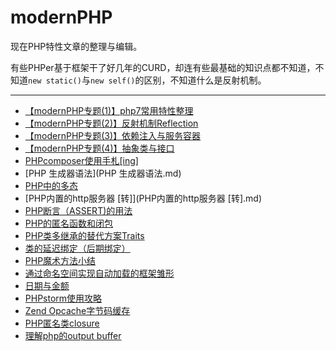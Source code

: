 # modernPHP
现在PHP特性文章的整理与编辑。

有些PHPer基于框架干了好几年的CURD，却连有些最基础的知识点都不知道，不知道`new static()`与`new self()`的区别，不知道什么是反射机制。

----


* [【modernPHP专题(1)】php7常用特性整理](【modernPHP专题(1)】php7常用特性整理.md)
* [【modernPHP专题(2)】反射机制Reflection](【modernPHP专题(2)】反射机制Reflection.md)
* [【modernPHP专题(3)】依赖注入与服务容器](【modernPHP专题(3)】依赖注入与服务容器.md)
* [【modernPHP专题(4)】抽象类与接口](【modernPHP专题(4)】抽象类与接口.md)
* [PHPcomposer使用手札[ing]](PHPcomposer使用手札[ing].md)
* [PHP 生成器语法](PHP 生成器语法.md)
* [PHP中的多态](PHP中的多态.md)
* [PHP内置的http服务器 [转]](PHP内置的http服务器 [转].md)
* [PHP断言（ASSERT)的用法](PHP断言ASSERT.md)
* [PHP的匿名函数和闭包](PHP的匿名函数和闭包.md)
* [PHP类多继承的替代方案Traits](PHP类多继承的替代方案Traits.md)
* [类的延迟绑定（后期绑定）](类的延迟绑定（后期绑定）.md)
* [PHP魔术方法小结](PHP魔术方法小结.md)
* [通过命名空间实现自动加载的框架雏形](通过命名空间实现自动加载的框架雏形.md)
* [日期与金额](日期与金额.md)
* [PHPstorm使用攻略](PHPstorm使用攻略.md)
* [Zend Opcache字节码缓存](ZendOpcache.md)
* [PHP匿名类closure](匿名类.md)
* [理解php的output buffer](理解php的outputbuffer.md)
